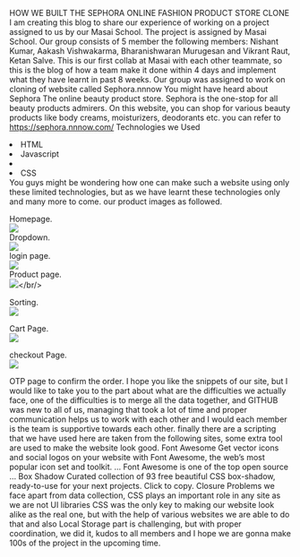 HOW WE BUILT THE SEPHORA ONLINE FASHION PRODUCT STORE CLONE
I am creating this blog to share our experience of working on a project assigned to us by our Masai School. The project is assigned by Masai School.
Our group consists of 5 member the following members:
Nishant Kumar, Aakash Vishwakarma, Bharanishwaran Murugesan and
Vikrant Raut, Ketan Salve.
This is our first collab at Masai with each other teammate, so this is the blog of how a team make it done within 4 days and implement what they have learnt in past 8 weeks.
Our group was assigned to work on cloning of website called Sephora.nnnow
You might have heard about Sephora The online beauty product store. Sephora is the one-stop for all beauty products admirers. On this website, you can shop for various beauty products like body creams, moisturizers, deodorants etc. you can refer to https://sephora.nnnow.com/
Technologies we Used
<li>HTML</li>
<li>Javascript<li/>
<li>CSS</li>
You guys might be wondering how one can make such a website using only these limited technologies, but as we have learnt these technologies only and many more to come.
our product images as followed.<br/>

Homepage.<br/>
<img src = "https://miro.medium.com/max/700/0*aht_DZVcyg244WF-.png"/><br/>
Dropdown.<br/>
<img src = "https://miro.medium.com/max/700/0*XUT1yTdCNypCTDwU.png"/><br/>
login page.<br/>
<img src = "https://miro.medium.com/max/700/0*LctDFQ47uhpZ95CC.png"/><br/>
Product page.<br/>
<img src = "https://miro.medium.com/max/700/0*0RYjIXUah7J_yS-3.png"/></br/>

Sorting.<br/>
<img src = "https://miro.medium.com/max/700/0*1EmKCg_aDwOwEcrY.png"/><br/>

Cart Page.<br/>
<img src = "https://miro.medium.com/max/700/0*oDpGwAt7DF0-W7c1.png"/> <br/>

checkout Page.<br/>
<img src = "https://miro.medium.com/max/700/0*JfWrSZLIUJVmeFA5.png"/><br/>

OTP page to confirm the order.
I hope you like the snippets of our site, but I would like to take you to the part about what are the difficulties we actually face, one of the difficulties is to merge all the data together, and GITHUB was new to all of us, managing that took a lot of time and proper communication helps us to work with each other and I would each member is the team is supportive towards each other. finally there are a scripting that we have used here are taken from the following sites,
some extra tool are used to make the website look good.
Font Awesome
Get vector icons and social logos on your website with Font Awesome, the web’s most popular icon set and toolkit. … Font Awesome is one of the top open source …
Box Shadow
Curated collection of 93 free beautiful CSS box-shadow, ready-to-use for your next projects. Click to copy.
Closure
Problems we face apart from data collection, CSS plays an important role in any site as we are not UI libraries CSS was the only key to making our website look alike as the real one, but with the help of various websites we are able to do that and also Local Storage part is challenging, but with proper coordination, we did it, kudos to all members and I hope we are gonna make 100s of the project in the upcoming time.
